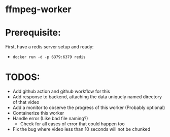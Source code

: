 # ffmpeg-worker

# Prerequisite:
First, have a redis server setup and ready:
  - ``` docker run -d -p 6379:6379 redis ```

# TODOS:

- Add github action and github workflow for this
- Add response to backend, attaching the data uniquely named directory of that video
- Add a monitor to observe the progress of this worker (Probably optional)
- Containerize this worker
- Handle error (Like bad file naming?)
    - Check for all cases of error that could happen too
- Fix the bug where video less than 10 seconds will not be chunked